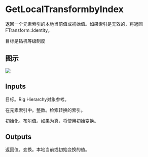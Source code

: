 # GetLocalTransformbyIndex

返回一个元素索引的本地当前值或初始值。如果索引是无效的，将返回FTransform::Identity。

目标是钻机等级制度

## 图示

![]($-20221218-21192064.png)

## Inputs

目标。Rig Hierarchy对象参考。

在元素索引中。整数。检索转换的索引。

初始化。布尔值。如果为真，将使用初始变换。  

## Outputs

返回值。变换。本地当前或初始变换的值。
